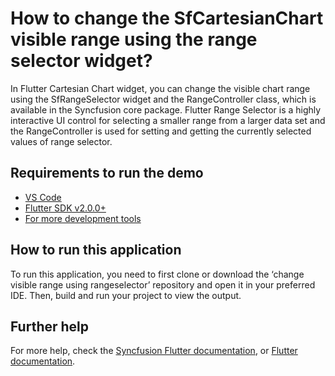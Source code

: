 # How to change the SfCartesianChart visible range using the range selector widget?

In Flutter Cartesian Chart widget, you can change the visible chart range using the SfRangeSelector widget and the RangeController class, which is available in the Syncfusion core package. Flutter Range Selector is a highly interactive UI control for selecting a smaller range from a larger data set and the RangeController is used for setting and getting the currently selected values of range selector.

## Requirements to run the demo
* [VS Code](https://code.visualstudio.com/download)
* [Flutter SDK v2.0.0+](https://flutter.dev/docs/development/tools/sdk/overview)
* [For more development tools](https://flutter.dev/docs/development/tools/devtools/overview)

## How to run this application
To run this application, you need to first clone or download the ‘change visible range using rangeselector’ repository and open it in your preferred IDE. Then, build and run your project to view the output.

## Further help
For more help, check the [Syncfusion Flutter documentation](https://help.syncfusion.com/flutter/introduction/overview), or
 [Flutter documentation](https://flutter.dev/docs/get-started/install).

